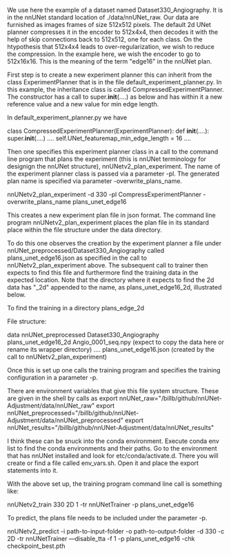 We use here the example of a dataset named Dataset330_Angiography. It is in the nnUNet standard location of ./data/nnUNet_raw. Our data are furnished as images frames of size 512x512 pixels. The default 2d UNet planner compresses it in the encoder to 512x4x4, then decodes it with the help of skip connections back to 512x512, one for each class. On the htypothesis that 512x4x4 leads to over-regularization, we wish to reduce the compression. In the example here, we wish the encoder to go to 512x16x16. This is the meaning of the term "edge16" in the nnUNet plan.

First step is to create a new experiment planner this can inherit from the class ExperimentPlanner that is in the file default_experiment_planner.py. In this example, the inheritance class is called CompressedExperimentPlanner. The constructor has a call to super.__init__(….) as below and has within it a new reference value and a new value for min edge length.

In default_experiment_planner.py we have

class CompressedExperimentPlanner(ExperimentPlanner):
	def __init__(….):
		super.__init__(….)
		….
		self.UNet_featuremap_min_edge_length = 16
		….

Then one specifies this experiment planner class in a call to the command line program that plans the experiment (this is nnUNet terminology for designign the nnUNet structure), nnUNetv2_plan_experiment. The name of the experiment planner class is passed via a parameter -pl. The generated plan name is specified via parameter -overwrite_plans_name.

nnUNetv2_plan_experiment -d 330 -pl CompressExperimentPlanner -overwrite_plans_name plans_unet_edge16

This creates a new experiment plan file in json format. The command line program nnUNetv2_plan_experiment places the plan file in its standard place within the file structure under the data directory. 

To do this one observes the creation by the experiment planner a file under nnUNet_preprocessed/Dataset330_Angiography called plans_unet_edge16.json as specified in the call to nnUNetv2_plan_experiment above. The subsequent call to trainer then expects to find this file and furthermore find the training data in the expected location. Note that the directory where it expects to find the 2d data has "_2d" appended to the name, as plans_unet_edge16_2d, illustrated below.

To find the training in a directory plans_edge_2d

File structure:

data
	nnUNet_preprocessed
		Dataset330_Angiography
			plans_unet_edge16_2d
				Angio_0001_seq.npy (expect to copy the data here or rename its wrapper directory)
				….
			plans_unet_edge16.json (created by the call to nnUNetv2_plan_experiment)

Once this is set up one calls the training program and specifies the training configuration in a parameter -p.

There are environment variables that give this file system structure. These are given in the shell by calls as
export nnUNet_raw="/billb/github/nnUNet-Adjustment/data/nnUNet_raw"
export nnUNet_preprocessed="/billb/github/nnUNet-Adjustment/data/nnUNet_preprocessed"
export nnUNet_results="/billb/github/nnUNet-Adjustment/data/nnUNet_results"

I think these can be snuck into the conda environment. Execute conda env list to find the conda environments and their paths. Go to the environment that has nnUNet installed and look for etc/conda/activate.d. There you will create or find a file called env_vars.sh. Open it and place the export statements into it.

With the above set up, the training program command line call is something like:

nnUNetv2_train 330 2D 1 -tr nnUNetTrainer -p plans_unet_edge16

To predict, the plans file needs to be included under the parameter -p.

nnUNetv2_predict -i path-to-input-folder -o path-to-output-folder -d 330 -c 2D -tr nnUNetTrainer —disable_tta -f 1 -p plans_unet_edge16 -chk checkpoint_best.pth